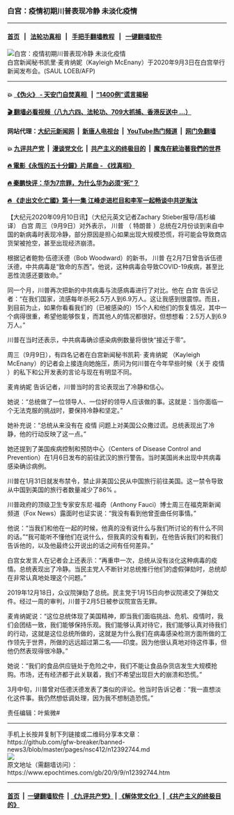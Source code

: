 ### 白宫：疫情初期川普表现冷静 未淡化疫情
------------------------

#### [首页](https://github.com/gfw-breaker/banned-news3/blob/master/README.md) &nbsp;&nbsp;|&nbsp;&nbsp; [法轮功真相](https://github.com/begood0513/basic/blob/master/README.md)  &nbsp;&nbsp;|&nbsp;&nbsp; [手把手翻墙教程](https://github.com/gfw-breaker/guides/wiki)  &nbsp;&nbsp;|&nbsp;&nbsp; [一键翻墙软件](https://github.com/gfw-breaker/nogfw/blob/master/README.md)  



<div><img alt="白宫：疫情初期川普表现冷静 未淡化疫情" class="attachment-djy_600_400 size-djy_600_400 wp-post-image" src="https://i.epochtimes.com/assets/uploads/2020/09/GettyImages-1228328133-600x400.jpg"/>
<div class="caption">
 白宫新闻秘书凯里·麦肯纳妮（Kayleigh McEnany）于2020年9月3日在白宫举行新闻发布会。(SAUL LOEB/AFP)
</div></div><hr/>

#### 💥 [《伪火》 - 天安门自焚真相 ](http://141.164.51.119:10000/videos/blog/weihuo.html)&nbsp; |&nbsp; [“1400例”谎言揭秘  ](http://141.164.51.119:10000/videos/blog/jiexi1400.html)

#### [ 🎬  翻墙必看视频（八九六四、法轮功、709大抓捕、香港反送中 ...）](https://github.com/gfw-breaker/links/blob/master/banned.md)

#### 网站代理：[大纪元新闻网](http://167.172.10.89:10080/gb/) &nbsp;|&nbsp; [新唐人电视台](http://167.172.10.89:8808/gb/)  &nbsp;|&nbsp; [YouTube热门频道](http://158.247.203.241/youtube.html) &nbsp;|&nbsp; [网门免翻墙](http://158.247.203.241:11000/show.aspx?name=ogHome)

#### 💥 [九评共产党](http://141.164.51.119:10000/videos/res/jiuping/)&nbsp; |&nbsp; [漫谈党文化](http://141.164.51.119:10000/videos/res/mtdwh/)&nbsp; |&nbsp; [共产主义的终极目的](http://141.164.51.119:10000/videos/res/zjmd/)&nbsp; |&nbsp; [魔鬼在統治著我們的世界](http://141.164.51.119:10000/videos/res/TheSpecter/)  

#### [ 🔥  電影《永恆的五十分鐘》片尾曲 - 《找真相》](http://141.164.51.119:10000/videos/news/../legend/index.html)

#### [ 🔥  秦鹏快评：华为7宗罪，为什么华为必须“死”？](http://141.164.51.119:10000/videos/news/qp01.html)

#### [ 🔥  《走出文化亡國》第十一集 江峰走进栏目和李军一起畅谈中共逆淘汰](http://141.164.51.119:10000/videos/news/../res/zcwhwg/index.html)

<div><p>
 【大纪元2020年09月10日讯】（大纪元英文记者Zachary Stieber报导/高杉编译）
 <ok href="https://www.epochtimes.com/gb/tag/%E7%99%BD%E5%AE%AB.html">
  白宫
 </ok>
 周三（9月9日）对外表示，
 <ok href="https://www.epochtimes.com/gb/tag/%E5%B7%9D%E6%99%AE.html">
  川普
 </ok>
 （
 <ok href="https://www.epochtimes.com/gb/tag/%E7%89%B9%E6%9C%97%E6%99%AE.html">
  特朗普
 </ok>
 ）总统在2月份谈到来自中国的新病毒时表现冷静，部分原因是担心如果出现大规模恐慌，将可能会导致商店货架被抢空，甚至出现经济崩溃。
</p>
<p>
 根据记者鲍勃‧伍德沃德（Bob Woodward）的新书，
 <ok href="https://www.epochtimes.com/gb/tag/%E5%B7%9D%E6%99%AE.html">
  川普
 </ok>
 在2月7日曾告诉伍德沃德，中共病毒是“致命的东西”。他说，这种病毒会导致COVID-19疾病，甚至比恶性流感还要致命。”
</p>
<p>
 同一个月，川普再次把新的中共病毒与流感病毒进行了对比。他在
 <ok href="https://www.epochtimes.com/gb/tag/%E7%99%BD%E5%AE%AB.html">
  白宫
 </ok>
 告诉记者：“在我们国家，流感每年杀死2.5万人到6.9万人。这让我感到很震惊。而且，到目前为止，如果你看看我们的（已被感染的）15个人和他们的恢复情况，其中一个病得很重，希望他能够恢复，而其他人的情况都很好。但想想看：2.5万人到6.9万人。”
</p>
<p>
 川普在当时还表示，中共病毒确诊感染病例数量将很快“接近于零”。
</p>
<p>
 周三（9月9日），有四名记者在白宫新闻秘书凯莉‧
 <ok href="https://www.epochtimes.com/gb/tag/%E9%BA%A6%E8%82%AF%E7%BA%B3%E5%A6%AE.html">
  麦肯纳妮
 </ok>
 （Kayleigh McEnany）的记者会上接连向她施压，质问为何川普在今年早些时候（关于
 <ok href="https://www.epochtimes.com/gb/tag/%E7%96%AB%E6%83%85.html">
  疫情
 </ok>
 ）的私下和公开发表的言论与现在有明显不同。
</p>
<p>
 <ok href="https://www.epochtimes.com/gb/tag/%E9%BA%A6%E8%82%AF%E7%BA%B3%E5%A6%AE.html">
  麦肯纳妮
 </ok>
 告诉记者，川普当时的言论表现出了冷静和信心。
</p>
<p>
 她说：“总统做了一位领导人、一位好的领导人应该做的事。这就是：当你面临一个无法克服的挑战时，要保持冷静和坚定。”
</p>
<p>
 她补充说：“总统从来没有在
 <ok href="https://www.epochtimes.com/gb/tag/%E7%96%AB%E6%83%85.html">
  疫情
 </ok>
 问题上对美国公众撒过谎。总统表现出了冷静，他的行动反映了这一点。”
</p>
<p>
 她还提到了美国疾病控制和预防中心（Centers of Disease Control and Prevention）在1月6日发布的前往武汉的旅行警告。当时美国尚未出现中共病毒感染确诊病例。
</p>
<p>
 川普在1月31日就发布禁令，禁止非美国公民从中国旅行前往美国。这一禁令导致从中国到美国的旅行者数量减少了86% 。
</p>
<p>
 川普政府的顶级卫生专家安东尼‧福奇（Anthony Fauci）博士周三在福克斯新闻频道（Fox News）露面时也证实说：“我没有看到他曾歪曲任何事情。”
</p>
<p>
 他说：“当我们和他在一起的时候，他真的没有说什么与我们所讨论的有什么不同的话。”“我可能听不懂他们在说什么，但我真的没有看到，在他告诉我们的和我们告诉他的，以及他最终公开说出的话之间有任何差异。”
</p>
<p>
 白宫女发言人在记者会上还表示：“再重申一次，总统从没有淡化这种病毒的疫情。总统表现出了冷静。当民主党人不断针对总统推行他们的虚假弹劾时，总统却在非常认真地处理这个问题。”
</p>
<p>
 2019年12月18日，众议院弹劾了总统。民主党于1月15日向参议院递交了弹劾文件。经过一周的审判，川普于2月5日被参议院宣告无罪。
</p>
<p>
 麦肯纳妮说：“这位总统体现了美国精神，即当我们面临挑战、危机、疫情时，我们会团结一致，我们能够保持乐观。我们能够认真对待它，我们能够认真对待我们的行动，这就是这位总统所做的，这就是为什么我们在病毒感染检测方面所做的工作领先于世界，所做的远远超过第二名——印度。因为他很认真地对待这件事，但他仍然表现得很冷静。”
</p>
<p>
 她说：“我们的食品供应链处于危险之中，我们不能让食品杂货店发生大规模抢购。市场，还有经济都于此关联着，我们不希望出现巨大的崩溃和恐慌。”
</p>
<p>
 3月中旬，川普曾对伍德沃德发表了类似的评论。他当时告诉记者：“我一直想淡化这件事。我仍然想低调处理，因为我不想制造恐慌。”
</p>
<p>
 责任编辑：叶紫微#
</p>
</div>
<hr/>
手机上长按并复制下列链接或二维码分享本文章：<br/>
https://github.com/gfw-breaker/banned-news3/blob/master/pages/nsc412/n12392744.md <br/>
<a href='https://github.com/gfw-breaker/banned-news3/blob/master/pages/nsc412/n12392744.md'><img src='https://github.com/gfw-breaker/banned-news3/blob/master/pages/nsc412/n12392744.md.png'/></a> <br/>
原文地址（需翻墙访问）：https://www.epochtimes.com/gb/20/9/9/n12392744.htm


------------------------
#### [首页](https://github.com/gfw-breaker/banned-news3/blob/master/README.md) &nbsp;|&nbsp; [一键翻墙软件](https://github.com/gfw-breaker/nogfw/blob/master/README.md) &nbsp;| [《九评共产党》](https://github.com/gfw-breaker/9ping.md/blob/master/README.md#九评之一评共产党是什么) | [《解体党文化》](https://github.com/gfw-breaker/jtdwh.md/blob/master/README.md) | [《共产主义的终极目的》](https://github.com/gfw-breaker/gczydzjmd.md/blob/master/README.md)


<img src='http://gfw-breaker.win/banned-news3/pages/nsc412/n12392744.md' width='0px' height='0px'/>
